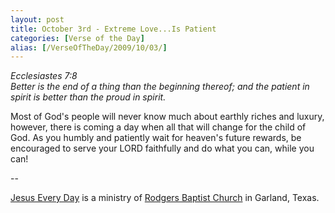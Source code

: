 ```yaml
---
layout: post
title: October 3rd - Extreme Love...Is Patient
categories: [Verse of the Day]
alias: [/VerseOfTheDay/2009/10/03/]
---
```


_Ecclesiastes 7:8  
Better is the end of a thing than the beginning thereof; and the
patient in spirit is better than the proud in spirit._

Most of God's people will never know much about earthly riches and
luxury, however, there is coming a day when all that will change for
the child of God. As you humbly and patiently wait for heaven's
future rewards, be encouraged to serve your LORD faithfully and do
what you can, while you can!

 --

<a href=http://jesuseveryday.net>Jesus Every Day</a> is a ministry of <a href=http://rodgersbaptist.net>Rodgers Baptist Church</a> in Garland, Texas.
